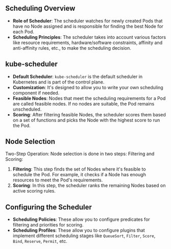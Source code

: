 ## Scheduling Overview
- **Role of Scheduler**: The scheduler watches for newly created Pods that have no Node assigned and is responsible for finding the best Node for each Pod.
- **Scheduling Principles**: The scheduler takes into account various factors like resource requirements, hardware/software constraints, affinity and anti-affinity rules, etc., to make the scheduling decision.


## kube-scheduler
- **Default Scheduler**: `kube-scheduler` is the default scheduler in Kubernetes and is part of the control plane.
- **Customization**: It's designed to allow you to write your own scheduling component if needed.
- **Feasible Nodes**: Nodes that meet the scheduling requirements for a Pod are called feasible nodes. If no nodes are suitable, the Pod remains unscheduled.
- **Scoring**: After filtering feasible Nodes, the scheduler scores them based on a set of functions and picks the Node with the highest score to run the Pod.


## Node Selection
Two-Step Operation: Node selection is done in two steps: Filtering and Scoring:  

1. **Filtering**: This step finds the set of Nodes where it's feasible to schedule the Pod. For example, it checks if a Node has enough resources to meet the Pod's requirements.
2. **Scoring**: In this step, the scheduler ranks the remaining Nodes based on active scoring rules.


## Configuring the Scheduler
- **Scheduling Policies**: These allow you to configure predicates for filtering and priorities for scoring.
- **Scheduling Profiles**: These allow you to configure plugins that implement different scheduling stages like `QueueSort`, `Filter`, `Score`, `Bind`, `Reserve`, `Permit`, etc.
